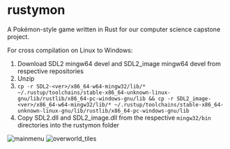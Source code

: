 # rustymon
A Pokémon-style game written in Rust for our computer science capstone project.

For cross compilation on Linux to Windows:
1. Download SDL2 mingw64 devel and SDL2_image mingw64 devel from respective repositories
2. Unzip
3. `cp -r SDL2-<ver>/x86_64-w64-mingw32/lib/* ~/.rustup/toolchains/stable-x86_64-unknown-linux-gnu/lib/rustlib/x86_64-pc-windows-gnu/lib && cp -r SDL2_image-<ver>/x86_64-w64-mingw32/lib/* ~/.rustup/toolchains/stable-x86_64-unknown-linux-gnu/lib/rustlib/x86_64-pc-windows-gnu/lib`
4. Copy SDL2.dll and SDL2_image.dll from the respective `mingw32/bin` directories into the rustymon folder

![mainmenu](https://user-images.githubusercontent.com/19539925/195476812-b88f644f-2291-4b71-895d-8e0c2bfbb9d9.PNG)
![overworld_tiles](https://user-images.githubusercontent.com/19539925/195476817-0678bce0-2770-40df-bb3f-72e0ac89d864.PNG)
